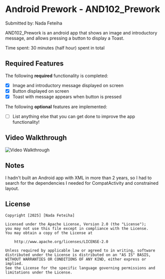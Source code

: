 # Android Prework - AND102_Prework

Submitted by: Nada Feteiha

AND102_Prework is an android app that shows an image and introductory message, and allows pressing a button to display a Toast. 

Time spent: 30 minutes (half hour) spent in total

## Required Features

The following **required** functionality is completed:

* [X] Image and introductory message displayed on screen
* [X] Button displayed on screen
* [X] Toast with message appears when button is pressed 

The following **optional** features are implemented:

* [ ] List anything else that you can get done to improve the app functionality!

## Video Walkthrough

<img src='http://i.imgur.com/link/to/your/gif/file.gif' title='Video Walkthrough' width='' alt='Video Walkthrough' />

## Notes

I hadn't built an Android app with XML in more than 2 years, so I had to search for the dependencies I needed for CompatActivity and constrained layout. 

## License

    Copyright [2025] [Nada Feteiha]

    Licensed under the Apache License, Version 2.0 (the "License");
    you may not use this file except in compliance with the License.
    You may obtain a copy of the License at

        http://www.apache.org/licenses/LICENSE-2.0

    Unless required by applicable law or agreed to in writing, software
    distributed under the License is distributed on an "AS IS" BASIS,
    WITHOUT WARRANTIES OR CONDITIONS OF ANY KIND, either express or implied.
    See the License for the specific language governing permissions and
    limitations under the License.
